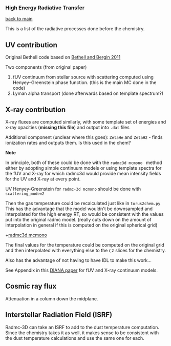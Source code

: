 ### High Energy Radiative Transfer
[back to main](../README.md)

This is a list of the radiative processes done before the chemistry. 

## UV contribution

Original Bethell code based on [Bethell and Bergin 2011](https://iopscience.iop.org/article/10.1088/0004-637X/739/2/78/meta#apj400374s3)

Two components (from original paper)

1. fUV continuum from stellar source with scattering computed using Henyey–Greenstein phase function. (this is the main MC done in the code)
2. Lyman alpha transport (done afterwards based on template spectrum?)

## X-ray contribution

X-ray fluxes are computed similarly, with some template set of energies and x-ray opacities (**missing this file**) and output into ```.dat``` files

Additional component (unclear where this goes): ```ZetaHe``` and ```ZetaH2``` - finds ionization rates and outputs them. Is this used in the chem?

**Note**

In principle, both of these could be done with the ```radmc3d mcmono ``` method either by adopting simple continuum models or using template spectra for the fUV and X-ray for which radmc3d would provide mean intensity fields for the UV and X-ray at every point.

UV Henyey-Greenstein for ```radmc-3d mcmono``` should be done with ```scattering_mode=2```

Then the gas temperature could be recalculated just like in ```torus2chem.py```
This has the advantage that the model wouldn't be downsampled and interpolated for the high energy RT, so would be consistent with the values put into the original radmc model. (really cuts down on the amount of interpolation in general if this is computed on the original spherical grid)

+[radmc3d mcmono](https://www.ita.uni-heidelberg.de/~dullemond/software/radmc-3d/manual_radmc3d/dustradtrans.html#sec-dust-monochromatic-monte-carlo)

The final values for the temperature could be computed on the original grid and then interpolated with everything else to the r,z slices for the chemistry.

Also has the advantage of not having to have IDL to make this work...

See Appendix in this [DIANA paper](https://www.aanda.org/articles/aa/pdf/2016/02/aa26538-15.pdf) for fUV and X-ray continuum models. 

## Cosmic ray flux 
Attenuation in a column down the midplane.

## Interstellar Radiation Field (ISRF)
Radmc-3D can take an ISRF to add to the dust temperature computation. Since the chemistry takes it as well, it makes sense to be consistent with the dust temperature calculations and use the same one for each. 



